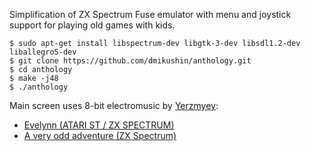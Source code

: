 Simplification of ZX Spectrum Fuse emulator with menu and joystick support for playing old games with kids.

```
$ sudo apt-get install libspectrum-dev libgtk-3-dev libsdl1.2-dev liballegro5-dev
$ git clone https://github.com/dmikushin/anthology.git
$ cd anthology
$ make -j48
$ ./anthology
```

Main screen uses 8-bit electromusic by [Yerzmyey](http://yerzmyey.i-demo.pl/):

 * [Evelynn (ATARI ST / ZX SPECTRUM)](http://yerzmyey.i-demo.pl/death_squad/04_Yerzmyey-Evelynn.mp3)
 * [A very odd adventure (ZX Spectrum)](http://yerzmyey.i-demo.pl/chiptunes/03_Yerzmyey-A_very_odd_adventure.mp3)

